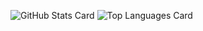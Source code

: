 ![GitHub Stats Card](https://github-readme-stats.vercel.app/api?username=danimal141&count_private=true&hide=contribs)
![Top Languages Card](https://github-readme-stats.vercel.app/api/top-langs/?username=danimal141&layout=compact)

<!--
**danimal141/danimal141** is a ✨ _special_ ✨ repository because its `README.md` (this file) appears on your GitHub profile.

Here are some ideas to get you started:

- 🔭 I’m currently working on ...
- 🌱 I’m currently learning ...
- 👯 I’m looking to collaborate on ...
- 🤔 I’m looking for help with ...
- 💬 Ask me about ...
- 📫 How to reach me: ...
- 😄 Pronouns: ...
- ⚡ Fun fact: ...
-->

